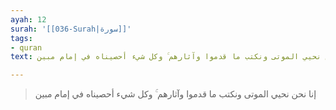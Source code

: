 ```yaml
---
ayah: 12
surah: '[[036-Surah|سورة]]'
tags:
- quran
text: إنا نحن نحيي الموتى ونكتب ما قدموا وآثارهم ۚ وكل شيء أحصيناه في إمام مبين

---
```

> إنا نحن نحيي الموتى ونكتب ما قدموا وآثارهم ۚ وكل شيء أحصيناه في إمام مبين
